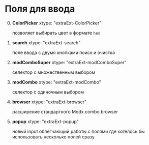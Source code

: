 # Поля для ввода
0) **ColorPicker**  xtype: "extraExt-ColorPicker"

    позволяет выбирать цвет в формате `hex`
0) **search**  xtype: "extraExt-search"
   
   поле ввода с двумя кнопками поиск и очистка
0) **modComboSuper**  xtype: "extraExt-modComboSuper"

   селектор с множественным выбором
0) **modCombo**  xtype: "extraExt-modCombo"

   селектор с одиночным выбором
0) **browser**  xtype: "extraExt-browser"
   
    расширение стандартного Modx.combo.browser
0) **popup**  xtype: "extraExt-popup"
   
    новый input облегчающий работы с полями где хотелось бы использовать несколько полей сразу 